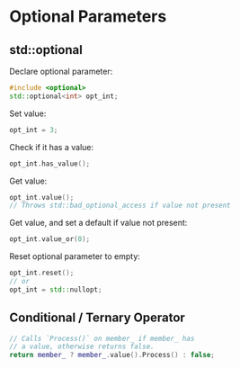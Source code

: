 # Optional Parameters

## std::optional

Declare optional parameter:

```cpp
#include <optional>
std::optional<int> opt_int;
```

Set value:

```cpp
opt_int = 3;
```

Check if it has a value:

```cpp
opt_int.has_value();
```

Get value:

```cpp
opt_int.value();
// Throws std::bad_optional_access if value not present
```

Get value, and set a default if value not present:

```cpp
opt_int.value_or(0);
```

Reset optional parameter to empty:

```cpp
opt_int.reset();
// or
opt_int = std::nullopt;
```

## Conditional / Ternary Operator

```cpp
// Calls `Process()` on member_ if member_ has
// a value, otherwise returns false.
return member_ ? member_.value().Process() : false;
```
